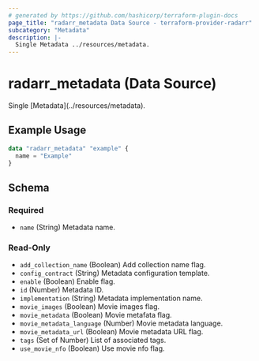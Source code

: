 ```yaml
---
# generated by https://github.com/hashicorp/terraform-plugin-docs
page_title: "radarr_metadata Data Source - terraform-provider-radarr"
subcategory: "Metadata"
description: |-
  Single Metadata ../resources/metadata.
---
```


# radarr_metadata (Data Source)

<!-- subcategory:Metadata -->Single [Metadata](../resources/metadata).

## Example Usage

```terraform
data "radarr_metadata" "example" {
  name = "Example"
}
```

<!-- schema generated by tfplugindocs -->
## Schema

### Required

- `name` (String) Metadata name.

### Read-Only

- `add_collection_name` (Boolean) Add collection name flag.
- `config_contract` (String) Metadata configuration template.
- `enable` (Boolean) Enable flag.
- `id` (Number) Metadata ID.
- `implementation` (String) Metadata implementation name.
- `movie_images` (Boolean) Movie images flag.
- `movie_metadata` (Boolean) Movie metafata flag.
- `movie_metadata_language` (Number) Movie metadata language.
- `movie_metadata_url` (Boolean) Movie metadata URL flag.
- `tags` (Set of Number) List of associated tags.
- `use_movie_nfo` (Boolean) Use movie nfo flag.


